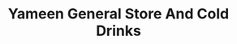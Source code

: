 ---
title: "Yameen General Store And Cold Drinks"
url: /karachi/yameen-general-store-and-cold-drinks/
shop: shop
---